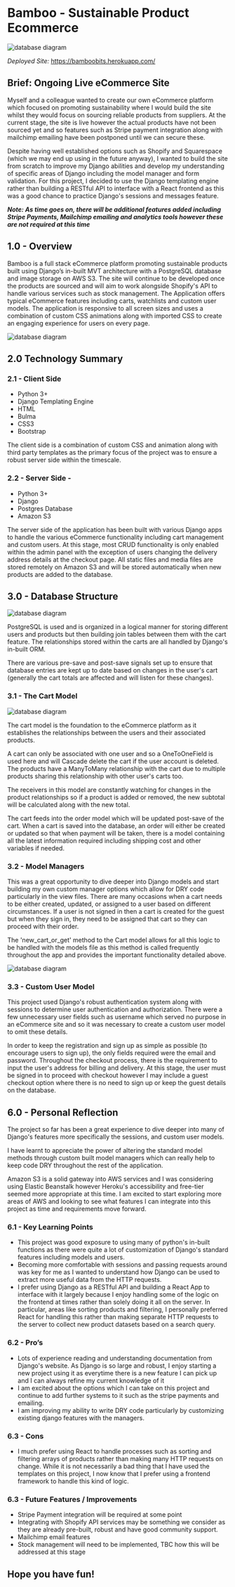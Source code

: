 # Bamboo - Sustainable Product Ecommerce

![database diagram](https://bamboostatic.s3.eu-west-2.amazonaws.com/static/img/homepage.png)
 
*Deployed Site:* https://bamboobits.herokuapp.com/
 
## Brief: Ongoing Live eCommerce Site
Myself and a colleague wanted to create our own eCommerce platform which focused on promoting sustainability where I would build the site whilst they would focus on sourcing reliable products from suppliers. At the current stage, the site is live however the actual products have not been sourced yet and so features such as Stripe payment integration along with mailchimp emailing have been postponed until we can secure these.
 
Despite having well established options such as Shopify and Squarespace (which we may end up using in the future anyway), I wanted to build the site from scratch to improve my Django abilities and develop my understanding of specific areas of Django including the model manager and form validation.
For this project, I decided to use the Django templating engine rather than building a RESTful API to interface with a React frontend as this was a good chance to practice Django's sessions and messages feature.
 
 
***Note: As time goes on, there will be additional features added including Stripe Payments, Mailchimp emailing and analytics tools however these are not required at this time***
 
 
## **1.0 - Overview**
 
Bamboo is a full stack eCommerce platform promoting sustainable products built using Django’s in-built MVT architecture with a PostgreSQL database and image storage on AWS S3. The site will continue to be developed once the products are sourced and will aim to work alongside Shopify's API to handle various services such as stock management.
The Application offers typical eCommerce features including carts, watchlists and custom user models.
The application is responsive to all screen sizes and uses a combination of custom CSS animations along with imported CSS to create an engaging experience for users on every page.
 


![database diagram](https://bamboostatic.s3.eu-west-2.amazonaws.com/static/img/productpage.png)
 
## **2.0 Technology Summary**
 
### **2.1 - Client Side**
 
- Python 3+
- Django Templating Engine
- HTML
- Bulma
- CSS3
- Bootstrap
 
The client side is a combination of custom CSS and animation along with third party templates as the primary focus of the project was to ensure a robust server side within the timescale.
 
### **2.2 - Server Side -**
 
- Python 3+
- Django
- Postgres Database
- Amazon S3
 
 
The server side of the application has been built with various Django apps to handle the various eCommerce functionality including cart management and custom users. At this stage, most CRUD functionality is only enabled within the admin panel with the exception of users changing the delivery address details at the checkout page. All static files and media files are stored remotely on Amazon S3 and will be stored automatically when new products are added to the database.
 
 
## **3.0 - Database Structure**
 
![database diagram](https://bamboostatic.s3.eu-west-2.amazonaws.com/static/img/databasemodel.png)
 
PostgreSQL is used and is organized in a logical manner for storing different users and products but then building join tables between them with the cart feature. The relationships stored within the carts are all handled by Django's in-built ORM.
 
There are various pre-save and post-save signals set up to ensure that database entries are kept up to date based on changes in the user's cart (generally the cart totals are affected and will listen for these changes).
 
 


### **3.1 - The Cart Model**

![database diagram](https://bamboostatic.s3.eu-west-2.amazonaws.com/static/img/cartmodel.png)
 
The cart model is the foundation to the eCommerce platform as it establishes the relationships between the users and their associated products.
 
A cart can only be associated with one user and so a OneToOneField is used here and will Cascade delete the cart if the user account is deleted. The products have a ManyToMany relationship with the cart due to multiple products sharing this relationship with other user's carts too.
 
The receivers in this model are constantly watching for changes in the product relationships so if a product is added or removed, the new subtotal will be calculated along with the new total.
 
The cart feeds into the order model which will be updated post-save of the cart. When a cart is saved into the database, an order will either be created or updated so that when payment will be taken, there is a model containing all the latest information required including shipping cost and other variables if needed.
 
### **3.2 - Model Managers**
 
This was a great opportunity to dive deeper into Django models and start building my own custom manager options which allow for DRY code particularly in the view files. There are many occasions when a cart needs to be either created, updated, or assigned to a user based on different circumstances. If a user is not signed in then a cart is created for the guest but when they sign in, they need to be assigned that cart so they can proceed with their order.
 
The 'new_cart_or_get' method to the Cart model allows for all this logic to be handled with the models file as this method is called frequently throughout the app and provides the important functionality detailed above.
 
![database diagram](https://bamboostatic.s3.eu-west-2.amazonaws.com/static/img/cartmanager.png)
 
### **3.3 - Custom User Model**
 
This project used Django's robust authentication system along with sessions to determine user authentication and authorization. There were a few unnecessary user fields such as username which served no purpose in an eCommerce site and so it was necessary to create a custom user model to omit these details.
 
In order to keep the registration and sign up as simple as possible (to encourage users to sign up), the only fields required were the email and password. Throughout the checkout process, there is the requirement to input the user's address for billing and delivery. At this stage, the user must be signed in to proceed with checkout however I may include a guest checkout option where there is no need to sign up or keep the guest details on the database.
 
 
## **6.0 - Personal Reflection**
 
The project so far has been a great experience to dive deeper into many of Django's features more specifically the sessions, and custom user models.
 
I have learnt to appreciate the power of altering the standard model methods through custom built model managers which can really help to keep code DRY throughout the rest of the application.
 
Amazon S3 is a solid gateway into AWS services and I was considering using Elastic Beanstalk however Heroku's accessibility and free-tier seemed more appropriate at this time.  I am excited to start exploring more areas of AWS and looking to see what features I can integrate into this project as time and requirements move forward.
 
### **6.1 - Key Learning Points**
 
- This project was good exposure to using many of python's in-built functions as there were quite a lot of customization of Django's standard features including models and users.
- Becoming more comfortable with sessions and passing requests around was key for me as I wanted to understand how Django can be used to extract more useful data from the HTTP requests.
- I prefer using Django as a RESTful API and building a React App to interface with it largely because I enjoy handling some of the logic on the frontend at times rather than solely doing it all on the server. In particular, areas like sorting products and filtering, I personally preferred React for handling this rather than making separate HTTP requests to the server to collect new product datasets based on a search query.
 
### **6.2 - Pro’s**
 
- Lots of experience reading and understanding documentation from Django's website. As Django is so large and robust, I enjoy starting a new project using it as everytime there is a new feature I can pick up and I can always refine my current knowledge of it
- I am excited about the options which I can take on this project and continue to add further systems to it such as the stripe payments and emailing.
- I am improving my ability to write DRY code particularly by customizing existing django features with the managers.
 
### **6.3 - Cons**
 
- I much prefer using React to handle processes such as sorting and filtering arrays of products rather than making many HTTP requests on change. While it is not necessarily a bad thing that I have used the templates on this project, I now know that I prefer using a frontend framework to handle this kind of logic.
 
### **6.3 - Future Features / Improvements**
 
- Stripe Payment integration will be required at some point
- Integrating with Shopify API services may be something we consider as they are already pre-built, robust and have good community support.
- Mailchimp email features
- Stock management will need to be implemented, TBC how this will be addressed at this stage
 
 
## Hope you have fun!


